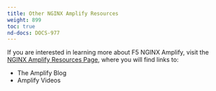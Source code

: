```yaml
---
title: Other NGINX Amplify Resources
weight: 899
toc: true
nd-docs: DOCS-977
---
```


If you are interested in learning more about F5 NGINX Amplify, visit the [NGINX Amplify Resources Page](https://amplify.nginx.com/docs/), where you will find links to:

- The Amplify Blog
- Amplify Videos